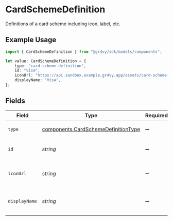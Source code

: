 # CardSchemeDefinition

Definitions of a card scheme including icon, label, etc.

## Example Usage

```typescript
import { CardSchemeDefinition } from "@gr4vy/sdk/models/components";

let value: CardSchemeDefinition = {
    type: "card-scheme-definition",
    id: "visa",
    iconUrl: "https://api.sandbox.example.gr4vy.app/assets/card-scheme-definitions/visa.svg",
    displayName: "Visa",
};
```

## Fields

| Field                                                                                      | Type                                                                                       | Required                                                                                   | Description                                                                                | Example                                                                                    |
| ------------------------------------------------------------------------------------------ | ------------------------------------------------------------------------------------------ | ------------------------------------------------------------------------------------------ | ------------------------------------------------------------------------------------------ | ------------------------------------------------------------------------------------------ |
| `type`                                                                                     | [components.CardSchemeDefinitionType](../../models/components/cardschemedefinitiontype.md) | :heavy_minus_sign:                                                                         | `card-scheme-definition`.                                                                  | card-scheme-definition                                                                     |
| `id`                                                                                       | *string*                                                                                   | :heavy_minus_sign:                                                                         | The name of this card scheme.                                                              | visa                                                                                       |
| `iconUrl`                                                                                  | *string*                                                                                   | :heavy_minus_sign:                                                                         | The icon for this card scheme.                                                             | https://api.sandbox.example.gr4vy.app/assets/card-scheme-definitions/visa.svg              |
| `displayName`                                                                              | *string*                                                                                   | :heavy_minus_sign:                                                                         | The display name of this card scheme.                                                      | Visa                                                                                       |